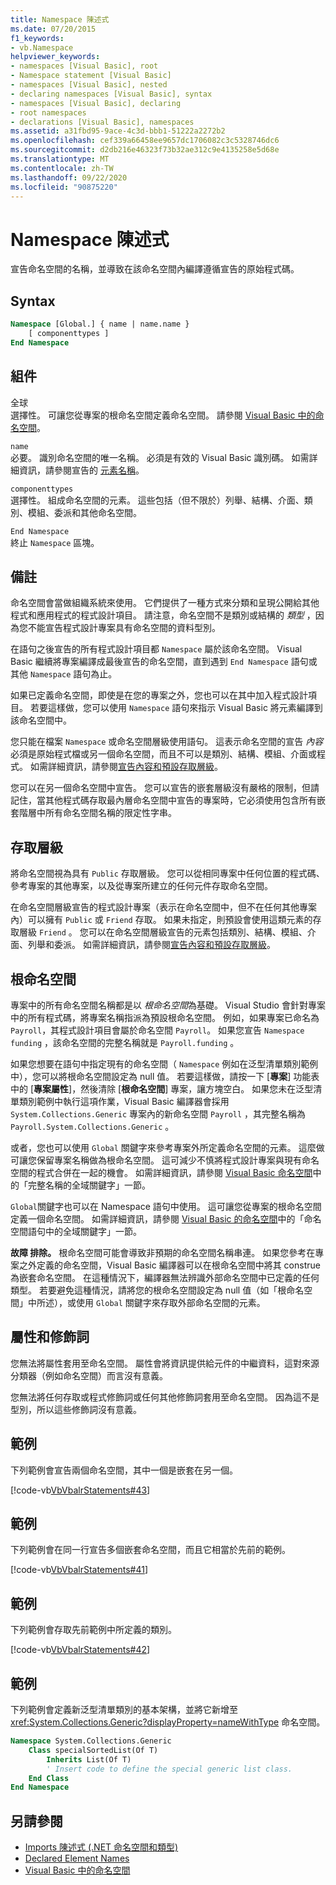 ```yaml
---
title: Namespace 陳述式
ms.date: 07/20/2015
f1_keywords:
- vb.Namespace
helpviewer_keywords:
- namespaces [Visual Basic], root
- Namespace statement [Visual Basic]
- namespaces [Visual Basic], nested
- declaring namespaces [Visual Basic], syntax
- namespaces [Visual Basic], declaring
- root namespaces
- declarations [Visual Basic], namespaces
ms.assetid: a31fbd95-9ace-4c3d-bbb1-51222a2272b2
ms.openlocfilehash: cef339a66458ee9657dc1706082c3c5328746dc6
ms.sourcegitcommit: d2db216e46323f73b32ae312c9e4135258e5d68e
ms.translationtype: MT
ms.contentlocale: zh-TW
ms.lasthandoff: 09/22/2020
ms.locfileid: "90875220"
---
```

# <a name="namespace-statement"></a>Namespace 陳述式

宣告命名空間的名稱，並導致在該命名空間內編譯遵循宣告的原始程式碼。  
  
## <a name="syntax"></a>Syntax  
  
```vb  
Namespace [Global.] { name | name.name }  
    [ componenttypes ]  
End Namespace  
```  
  
## <a name="parts"></a>組件  

 全球  
 選擇性。 可讓您從專案的根命名空間定義命名空間。 請參閱 [Visual Basic 中的命名空間](../../programming-guide/program-structure/namespaces.md)。  
  
 `name`  
 必要。 識別命名空間的唯一名稱。 必須是有效的 Visual Basic 識別碼。 如需詳細資訊，請參閱宣告的 [元素名稱](../../programming-guide/language-features/declared-elements/declared-element-names.md)。  
  
 `componenttypes`  
 選擇性。 組成命名空間的元素。 這些包括（但不限於）列舉、結構、介面、類別、模組、委派和其他命名空間。  
  
 `End Namespace`  
 終止 `Namespace` 區塊。  
  
## <a name="remarks"></a>備註  

 命名空間會當做組織系統來使用。 它們提供了一種方式來分類和呈現公開給其他程式和應用程式的程式設計項目。 請注意，命名空間不是類別或結構的 *類型* ，因為您不能宣告程式設計專案具有命名空間的資料型別。  
  
 在語句之後宣告的所有程式設計項目都 `Namespace` 屬於該命名空間。 Visual Basic 繼續將專案編譯成最後宣告的命名空間，直到遇到 `End Namespace` 語句或其他 `Namespace` 語句為止。  
  
 如果已定義命名空間，即使是在您的專案之外，您也可以在其中加入程式設計項目。 若要這樣做，您可以使用 `Namespace` 語句來指示 Visual Basic 將元素編譯到該命名空間中。  
  
 您只能在檔案 `Namespace` 或命名空間層級使用語句。 這表示命名空間的宣告 *內容* 必須是原始程式檔或另一個命名空間，而且不可以是類別、結構、模組、介面或程式。 如需詳細資訊，請參閱[宣告內容和預設存取層級](declaration-contexts-and-default-access-levels.md)。  
  
 您可以在另一個命名空間中宣告。 您可以宣告的嵌套層級沒有嚴格的限制，但請記住，當其他程式碼存取最內層命名空間中宣告的專案時，它必須使用包含所有嵌套階層中所有命名空間名稱的限定性字串。  
  
## <a name="access-level"></a>存取層級  

 將命名空間視為具有 `Public` 存取層級。 您可以從相同專案中任何位置的程式碼、參考專案的其他專案，以及從專案所建立的任何元件存取命名空間。  
  
 在命名空間層級宣告的程式設計專案（表示在命名空間中，但不在任何其他專案內）可以擁有 `Public` 或 `Friend` 存取。 如果未指定，則預設會使用這類元素的存取層級 `Friend` 。 您可以在命名空間層級宣告的元素包括類別、結構、模組、介面、列舉和委派。 如需詳細資訊，請參閱[宣告內容和預設存取層級](declaration-contexts-and-default-access-levels.md)。  
  
## <a name="root-namespace"></a>根命名空間  

 專案中的所有命名空間名稱都是以 *根命名空間*為基礎。 Visual Studio 會針對專案中的所有程式碼，將專案名稱指派為預設根命名空間。 例如，如果專案已命名為 `Payroll`，其程式設計項目會屬於命名空間 `Payroll`。 如果您宣告 `Namespace funding` ，該命名空間的完整名稱就是 `Payroll.funding` 。  
  
 如果您想要在語句中指定現有的命名空間（ `Namespace` 例如在泛型清單類別範例中），您可以將根命名空間設定為 null 值。 若要這樣做，請按一下 [**專案**] 功能表中的 [**專案屬性**]，然後清除 [**根命名空間**] 專案，讓方塊空白。 如果您未在泛型清單類別範例中執行這項作業，Visual Basic 編譯器會採用 `System.Collections.Generic` 專案內的新命名空間 `Payroll` ，其完整名稱為 `Payroll.System.Collections.Generic` 。  
  
 或者，您也可以使用 `Global` 關鍵字來參考專案外所定義命名空間的元素。 這麼做可讓您保留專案名稱做為根命名空間。 這可減少不慎將程式設計專案與現有命名空間的程式合併在一起的機會。 如需詳細資訊，請參閱 [Visual Basic 命名空間](../../programming-guide/program-structure/namespaces.md)中的「完整名稱的全域關鍵字」一節。  
  
 `Global`關鍵字也可以在 Namespace 語句中使用。 這可讓您從專案的根命名空間定義一個命名空間。 如需詳細資訊，請參閱 [Visual Basic 的命名空間](../../programming-guide/program-structure/namespaces.md)中的「命名空間語句中的全域關鍵字」一節。  
  
 **故障 排除。** 根命名空間可能會導致非預期的命名空間名稱串連。 如果您參考在專案之外定義的命名空間，Visual Basic 編譯器可以在根命名空間中將其 construe 為嵌套命名空間。 在這種情況下，編譯器無法辨識外部命名空間中已定義的任何類型。 若要避免這種情況，請將您的根命名空間設定為 null 值（如「根命名空間」中所述），或使用 `Global` 關鍵字來存取外部命名空間的元素。  
  
## <a name="attributes-and-modifiers"></a>屬性和修飾詞  

 您無法將屬性套用至命名空間。 屬性會將資訊提供給元件的中繼資料，這對來源分類器（例如命名空間）而言沒有意義。  
  
 您無法將任何存取或程式修飾詞或任何其他修飾詞套用至命名空間。 因為這不是型別，所以這些修飾詞沒有意義。  
  
## <a name="example"></a>範例  

 下列範例會宣告兩個命名空間，其中一個是嵌套在另一個。  
  
 [!code-vb[VbVbalrStatements#43](~/samples/snippets/visualbasic/VS_Snippets_VBCSharp/VbVbalrStatements/VB/Class1.vb#43)]  
  
## <a name="example"></a>範例  

 下列範例會在同一行宣告多個嵌套命名空間，而且它相當於先前的範例。  
  
 [!code-vb[VbVbalrStatements#41](~/samples/snippets/visualbasic/VS_Snippets_VBCSharp/VbVbalrStatements/VB/Class1.vb#41)]  
  
## <a name="example"></a>範例  

 下列範例會存取先前範例中所定義的類別。  
  
 [!code-vb[VbVbalrStatements#42](~/samples/snippets/visualbasic/VS_Snippets_VBCSharp/VbVbalrStatements/VB/Class1.vb#42)]  
  
## <a name="example"></a>範例  

 下列範例會定義新泛型清單類別的基本架構，並將它新增至 <xref:System.Collections.Generic?displayProperty=nameWithType> 命名空間。  
  
```vb  
Namespace System.Collections.Generic  
    Class specialSortedList(Of T)  
        Inherits List(Of T)  
        ' Insert code to define the special generic list class.  
    End Class  
End Namespace  
```  
  
## <a name="see-also"></a>另請參閱

- [Imports 陳述式 (.NET 命名空間和類型)](imports-statement-net-namespace-and-type.md)
- [Declared Element Names](../../programming-guide/language-features/declared-elements/declared-element-names.md)
- [Visual Basic 中的命名空間](../../programming-guide/program-structure/namespaces.md)
